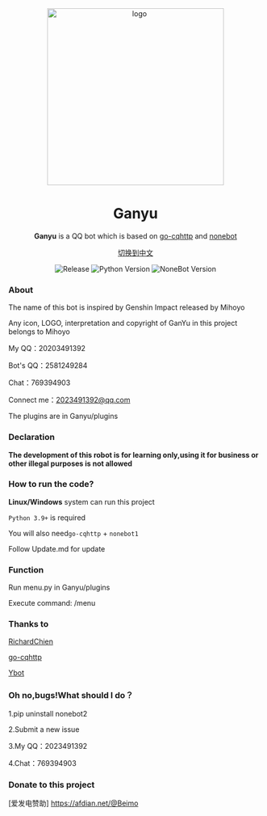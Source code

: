 <div align="center">
<img width="350" src="https://avatars.githubusercontent.com/u/66893970?s=400&u=91f7624017521f1c14401a05bb23f93792731447&v=4" alt="logo">

 
# Ganyu
 
 **Ganyu** is a QQ bot which is based on [go-cqhttp](https://github.com/Mrs4s/go-cqhttp) and  [nonebot](https://github.com/nonebot/nonebot)
 
[切换到中文](https://github.com/Ganyu2007/nonebot-Ganyu/blob/main/README.md)

![Release](https://img.shields.io/badge/Release-v0.0.1-red.svg)
![Python Version](https://img.shields.io/badge/Python-3.9+-yellow.svg)
![NoneBot Version](https://img.shields.io/badge/nonebot-nonebot1-blue.svg)

</div>


### About
The name of this bot is inspired by Genshin Impact released by Mihoyo

Any icon, LOGO, interpretation and copyright of GanYu in this project belongs to Mihoyo

My QQ：20203491392

Bot's QQ：2581249284

Chat：769394903

Connect me：2023491392@qq.com

The plugins are in Ganyu/plugins

### Declaration
**The development of this robot is for learning only,using it for business or other illegal purposes is not allowed**

### How to run the code?
**Linux/Windows** system can run this project

`Python 3.9+` is required

You will also need`go-cqhttp` + `nonebot1`

Follow Update.md for update




### Function
Run menu.py in Ganyu/plugins

Execute command: /menu
### Thanks to
[RichardChien](https://github.com/richardchien)

[go-cqhttp](https://github.com/Mrs4s/go-cqhttp)

[Ybot](https://github.com/HeyYubadboy/YBOT)

### Oh no,bugs!What should I do？
1.pip uninstall nonebot2

2.Submit a new issue

3.My QQ：2023491392

4.Chat：769394903
### Donate to this project
[爱发电赞助] https://afdian.net/@Beimo
